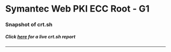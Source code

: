 # Symantec Web PKI ECC Root - G1
### Snapshot of crt.sh
##### Click [here](https://crt.sh/?q=F565039D139207801F8734D357E7CA1DA1A629FB48DC2EFDEA08E516F63FB261) for a live crt.sh report

---
